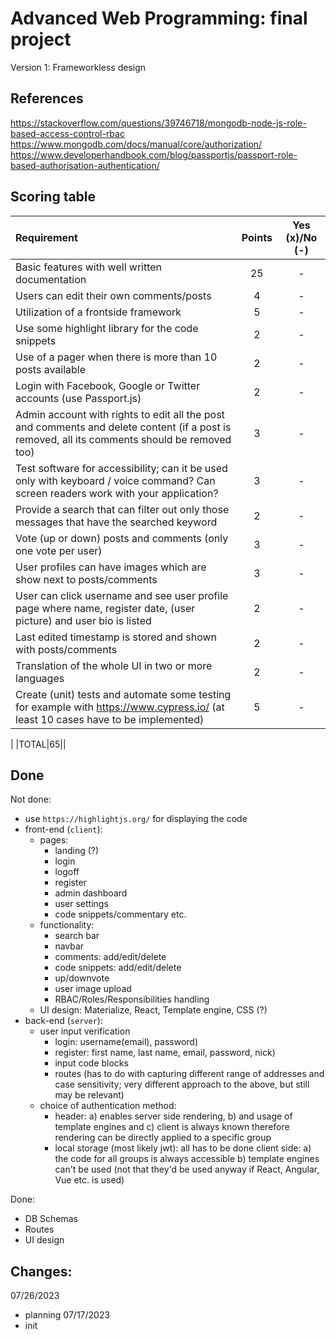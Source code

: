 # Advanced Web Programming: final project 
Version 1: Frameworkless design


## References
https://stackoverflow.com/questions/39746718/mongodb-node-js-role-based-access-control-rbac
https://www.mongodb.com/docs/manual/core/authorization/
https://www.developerhandbook.com/blog/passportjs/passport-role-based-authorisation-authentication/


## Scoring table 
|Requirement|Points|Yes (x)/No (-)|
|:---|:---:|:---:|
|Basic features with well written documentation|25|-|
|Users can edit their own comments/posts|4|-|
|Utilization of a frontside framework|5|-|
|Use some highlight library for the code snippets|2|-|
|Use of a pager when there is more than 10 posts available|2|-|
|Login with Facebook, Google or Twitter accounts (use Passport.js)|2|-|
|Admin account with rights to edit all the post and comments and delete content (if a post is removed, all its comments should be removed too)|3|-|
|Test software for accessibility; can it be used only with keyboard / voice command? Can screen readers work with your application?|3|-|
|Provide a search that can filter out only those messages that have the searched keyword|2|-|
|Vote (up or down) posts and comments (only one vote per user)|3|-|
|User profiles can have images which are show next to posts/comments|3|-|
|User can click username and see user profile page where name, register date, (user picture) and user bio is listed|2|-|
|Last edited timestamp is stored and shown with posts/comments|2|-|
|Translation of the whole UI in two or more languages|2|-|
|Create (unit) tests and automate some testing for example with https://www.cypress.io/ (at least 10 cases have to be implemented)|5|-|
|
|TOTAL|65||

## Done
Not done:
- use `https://highlightjs.org/` for displaying the code
- front-end (`client`):
    - pages:
        - landing (?)
        - login
        - logoff
        - register
        - admin dashboard
        - user settings
        - code snippets/commentary etc. 
    - functionality:
        - search bar 
        - navbar
        - comments: add/edit/delete
        - code snippets: add/edit/delete
        - up/downvote
        - user image upload
        - RBAC/Roles/Responsibilities handling 
    - UI design: Materialize, React, Template engine, CSS (?)
- back-end (`server`):
    - user input verification
        * login: username(email), password)
        * register: first name, last name, email, password, nick)
        * input code blocks
        * routes (has to do with capturing different range of addresses and case sensitivity; very different approach to the above, but still may be relevant)
    - choice of authentication method:
        * header: a) enables server side rendering, b) and usage of template engines and c) client is always known therefore rendering can be directly applied to a specific group 
        * local storage (most likely jwt): all has to be done client side: a) the code for all groups is always accessible b) template engines can't be used (not that they'd be used anyway if React, Angular, Vue etc. is used)

Done: 
- DB Schemas
- Routes
- UI design

## Changes:
07/26/2023
- planning
07/17/2023
- init

